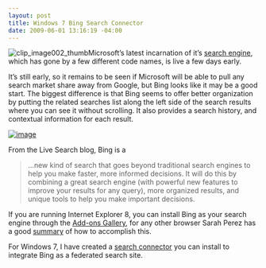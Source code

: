 ```yaml
---
layout: post
title: Windows 7 Bing Search Connector
date: 2009-06-01 13:16:19 -04:00
---
```


![clip_image002_thumb](http://gwb.blob.core.windows.net/sdorman/WindowsLiveWriter/Windows7BingSearchConnector_BA9F/clip_image002_thumb_3.jpg "clip_image002_thumb")Microsoft’s latest incarnation of it’s [search engine](http://www.bing.com), which has gone by a few different code names, is live a few days early.

It’s still early, so it remains to be seen if Microsoft will be able to pull any search market share away from Google, but Bing looks like it may be a good start. The biggest difference is that Bing seems to offer better organization by putting the related searches list along the left side of the search results where you can see it without scrolling. It also provides a search history, and contextual information for each result.

[![image](http://gwb.blob.core.windows.net/sdorman/WindowsLiveWriter/Windows7BingSearchConnector_BA9F/image_thumb.png "image")](http://gwb.blob.core.windows.net/sdorman/WindowsLiveWriter/Windows7BingSearchConnector_BA9F/image_2.png) 

From the Live Search blog, Bing is a

> …new kind of search that goes beyond traditional search engines to help you make faster, more informed decisions. It will do this by combining a great search engine (with powerful new features to improve your results for any query), more organized results, and unique tools to help you make important decisions.

If you are running Internet Explorer 8, you can install Bing as your search engine through the [Add-ons Gallery](http://www.ieaddons.com/in/details/searchhelpers/Bing_Search/), for any other browser Sarah Perez has a good [summary](http://www.readwriteweb.com/archives/how_to_make_bing_your_default_search_engine.php) of how to accomplish this.

For Windows 7, I have created a [search connector](http://cid-93d618d639ec9651.skydrive.live.com/self.aspx/Public/Search%20Connectors/Bing.osdx) you can install to integrate Bing as a federated search site.
